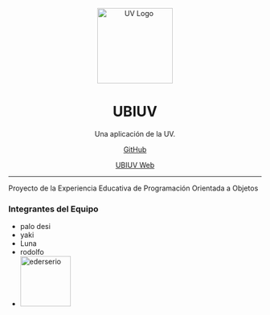 
<p align="center"><img src="https://upload.wikimedia.org/wikipedia/commons/8/8f/Logo_de_la_Universidad_Veracruzana.svg" alt="UV Logo" width="150"></p>

<h1 align="center">UBIUV</h1>

<p align="center">Una aplicación de la UV.</p>

<p align="center"><a href="https://github.com/S22007412/UBIUV">GitHub</a></p>
<p align="center"><a href="http://ubiuv.duckdns.org/">UBIUV Web</a></p>

<hr>


Proyecto de la Experiencia Educativa de Programación Orientada a Objetos

### Integrantes del Equipo

- palo desi 
- yaki
- Luna
- rodolfo
- <img src="https://i.ibb.co/M8byDQH/ederserio.png" alt="ederserio" width="100">
